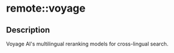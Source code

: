 # remote::voyage

## Description

Voyage AI's multilingual reranking models for cross-lingual search.

